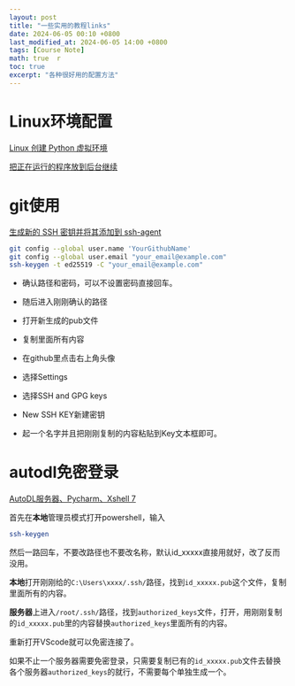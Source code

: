 ```yaml
---
layout: post  
title: "一些实用的教程links"  
date: 2024-06-05 00:10 +0800  
last_modified_at: 2024-06-05 14:00 +0800  
tags: [Course Note]  
math: true  r
toc: true  
excerpt: "各种很好用的配置方法"
---
```


# Linux环境配置

 [Linux 创建 Python 虚拟环境](https://www.cnblogs.com/AllenMi/p/16367557.html)

 [把正在运行的程序放到后台继续](https://blog.51cto.com/lhrbest/5095909)


# git使用
[生成新的 SSH 密钥并将其添加到 ssh-agent](https://docs.github.com/zh/authentication/connecting-to-github-with-ssh/generating-a-new-ssh-key-and-adding-it-to-the-ssh-agent)

```bash
git config --global user.name 'YourGithubName'
git config --global user.email "your_email@example.com"
ssh-keygen -t ed25519 -C "your_email@example.com"
```

+ 确认路径和密码，可以不设置密码直接回车。

+ 随后进入刚刚确认的路径
+ 打开新生成的pub文件
+ 复制里面所有内容

+ 在github里点击右上角头像
+ 选择Settings
+ 选择SSH and GPG keys
+ New SSH KEY新建密钥
+ 起一个名字并且把刚刚复制的内容粘贴到Key文本框即可。

# autodl免密登录

[AutoDL服务器、Pycharm、Xshell 7](https://blog.csdn.net/weixin_43793510/article/details/124369650)

首先在**本地**管理员模式打开powershell，输入
```bash
ssh-keygen
```
然后一路回车，不要改路径也不要改名称，默认id_xxxxx直接用就好，改了反而没用。

**本地**打开刚刚给的`C:\Users\xxxx/.ssh/`路径，找到`id_xxxxx.pub`这个文件，复制里面所有的内容。

**服务器**上进入`/root/.ssh/`路径，找到`authorized_keys`文件，打开，用刚刚复制的`id_xxxxx.pub`里的内容替换`authorized_keys`里面所有的内容。

重新打开VScode就可以免密连接了。

如果不止一个服务器需要免密登录，只需要复制已有的`id_xxxxx.pub`文件去替换各个服务器`authorized_keys`的就行，不需要每个单独生成一个。